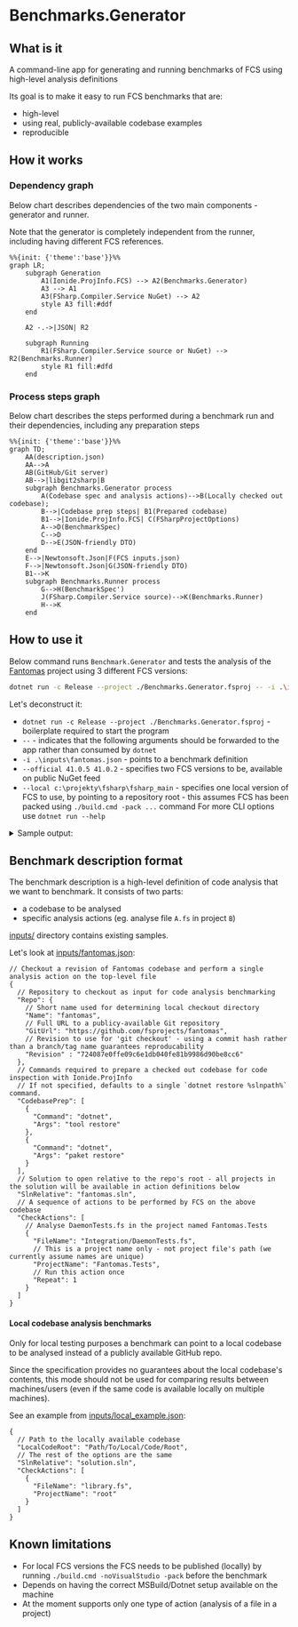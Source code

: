 # Benchmarks.Generator

## What is it
A command-line app for generating and running benchmarks of FCS using high-level analysis definitions

Its goal is to make it easy to run FCS benchmarks that are:
* high-level
* using real, publicly-available codebase examples
* reproducible

## How it works
### Dependency graph
Below chart describes dependencies of the two main components - generator and runner.

Note that the generator is completely independent from the runner, including having different FCS references. 
```mermaid
%%{init: {'theme':'base'}}%%
graph LR;
    subgraph Generation
        A1(Ionide.ProjInfo.FCS) --> A2(Benchmarks.Generator)
        A3 --> A1
        A3(FSharp.Compiler.Service NuGet) --> A2
        style A3 fill:#ddf
    end

    A2 -.->|JSON| R2
    
    subgraph Running
        R1(FSharp.Compiler.Service source or NuGet) --> R2(Benchmarks.Runner)
        style R1 fill:#dfd
    end
```
### Process steps graph
Below chart describes the steps performed during a benchmark run and their dependencies, including any preparation steps
```mermaid
%%{init: {'theme':'base'}}%%
graph TD;
    AA(description.json)
    AA-->A
    AB(GitHub/Git server)
    AB-->|libgit2sharp|B
    subgraph Benchmarks.Generator process
        A(Codebase spec and analysis actions)-->B(Locally checked out codebase);
        B-->|Codebase prep steps| B1(Prepared codebase)
        B1-->|Ionide.ProjInfo.FCS| C(FSharpProjectOptions)
        A-->D(BenchmarkSpec)
        C-->D
        D-->E(JSON-friendly DTO)
    end
    E-->|Newtonsoft.Json|F(FCS inputs.json)
    F-->|Newtonsoft.Json|G(JSON-friendly DTO)
    B1-->K
    subgraph Benchmarks.Runner process
        G-->H(BenchmarkSpec')
        J(FSharp.Compiler.Service source)-->K(Benchmarks.Runner)
        H-->K
    end
```
## How to use it
Below command runs `Benchmark.Generator` and tests the analysis of the [Fantomas](https://github.com/fsprojects/fantomas) project using 3 different FCS versions: 
```bash
dotnet run -c Release --project ./Benchmarks.Generator.fsproj -- -i .\inputs\fantomas.json --official 41.0.5 41.0.2 --local c:\projekty\fsharp\fsharp_main -n 1 
```
Let's deconstruct it:
- `dotnet run -c Release --project ./Benchmarks.Generator.fsproj` - boilerplate required to start the program
- ` -- ` - indicates that the following arguments should be forwarded to the app rather than consumed by `dotnet`
- `-i .\inputs\fantomas.json` - points to a benchmark definition
- `--official 41.0.5 41.0.2` - specifies two FCS versions to be, available on public NuGet feed
- `--local c:\projekty\fsharp\fsharp_main` - specifies one local version of FCS to use, by pointing to a repository root - this assumes FCS has been packed using `./build.cmd -pack ...` command
For more CLI options use `dotnet run --help`

<details>
<summary>Sample output:</summary>

```bash
[23:34:17 INF] PrepareCodebase: Preparing repo fantomas (https://github.com/fsprojects/fantomas) @ 0fe6785076e045f28e4c88e6a57dd09b649ce671
[23:34:17 INF] PrepareCodebase: .artifacts\fantomas\0fe6785076e045f28e4c88e6a57dd09b649ce671 already exists - will assume the correct repository is already checked out
[23:34:17 INF] PrepareCodebase: Running 3 codebase prep steps
[23:34:20 INF] LoadOptions: 7 projects loaded from C:\projekty\fsharp\fsharp-benchmark-generator\.artifacts\fantomas\0fe6785076e045f28e4c88e6a57dd09b649ce671\fantomas.sln
[23:34:20 INF] PrepareAndRun: Serializing inputs as C:\projekty\fsharp\fsharp-benchmark-generator\.artifacts\fantomas\0fe6785076e045f28e4c88e6a57dd09b649ce671\.artifacts\2022-08-24_22-34-20.fcsinputs.json
[23:34:20 INF] Run: Starting the benchmark:
- Full BDN output can be found in C:\projekty\fsharp\fsharp-benchmark-generator\bin\Release\net6.0\Benchmarks.Runner\BenchmarkDotNet.Artifacts/*.log.
- Full commandline: 'dotnet run -c Release -- --input=C:\projekty\fsharp\fsharp-benchmark-generator\.artifacts\fantomas\0fe6785076e045f28e4c88e6a57dd09b649ce671\.artifacts\2022-08-24_22-34-20.fcsinputs.json --iterations=2 --warmups=1 --official 41.0.5 41.0.2 --local c:\projekty\fsharp\fsharp_main'
- Working directory: 'C:\projekty\fsharp\fsharp-benchmark-generator\bin\Release\net6.0\Benchmarks.Runner'.
[23:36:14 INF] Run:
[23:36:14 INF] Run: BenchmarkDotNet=v0.13.1, OS=Windows 10.0.22621
[23:36:14 INF] Run: AMD Ryzen 7 5700G with Radeon Graphics, 1 CPU, 16 logical and 8 physical cores
[23:36:14 INF] Run:   [Host]                         : .NET Framework 4.8 (4.8.9075.0), X64 LegacyJIT DEBUG
[23:36:14 INF] Run:   41.0.2                         : .NET Framework 4.8 (4.8.9075.0), X64 RyuJIT
[23:36:14 INF] Run:   41.0.5                         : .NET Framework 4.8 (4.8.9075.0), X64 RyuJIT
[23:36:14 INF] Run:   c:\projekty\fsharp\fsharp_main : .NET Framework 4.8 (4.8.9075.0), X64 RyuJIT
[23:36:14 INF] Run:
[23:36:14 INF] Run: EnvironmentVariables=FcsBenchmarkInput=C:\projekty\fsharp\fsharp-benchmark-generator\.artifacts\fantomas\0fe6785076e045f28e4c88e6a57dd09b649ce671\.artifacts\2022-08-24_22-34-20.fcsinputs.json  IterationCount=2  LaunchCount=1
[23:36:14 INF] Run: RunStrategy=ColdStart  UnrollFactor=1  WarmupCount=1
[23:36:14 INF] Run:
[23:36:14 INF] Run: | Method |                            Job |                                  NuGetReferences |    Mean | Error |  StdDev |       Gen 0 |       Gen 1 |     Gen 2 | Allocated |
[23:36:14 INF] Run: |------- |------------------------------- |------------------------------------------------- |--------:|------:|--------:|------------:|------------:|----------:|----------:|
[23:36:14 INF] Run: |    Run |                         41.0.2 | FSharp.Compiler.Service 41.0.2,FSharp.Core 6.0.2 | 12.35 s |    NA | 2.585 s | 692000.0000 | 134000.0000 | 7000.0000 |      4 GB |
[23:36:14 INF] Run: |    Run |                         41.0.5 | FSharp.Compiler.Service 41.0.5,FSharp.Core 6.0.5 | 12.09 s |    NA | 2.793 s | 704000.0000 | 141000.0000 | 7000.0000 |      4 GB |
[23:36:14 INF] Run: |    Run | c:\projekty\fsharp\fsharp_main | FSharp.Compiler.Service 41.0.6,FSharp.Core 6.0.6 | 12.25 s |    NA | 2.799 s | 698000.0000 | 140000.0000 | 7000.0000 |      4 GB |
[23:36:14 INF] Run: Full Log available in 'C:\projekty\fsharp\fsharp-benchmark-generator\bin\Release\net6.0\Benchmarks.Runner\BenchmarkDotNet.Artifacts\Benchmarks.Runner.FCSBenchmark-20220824-233422.log'
[23:36:14 INF] Run: Reports available in 'C:\projekty\fsharp\fsharp-benchmark-generator\bin\Release\net6.0\Benchmarks.Runner\BenchmarkDotNet.Artifacts\results'
```

</details>

## Benchmark description format
The benchmark description is a high-level definition of code analysis that we want to benchmark. It consists of two parts:
- a codebase to be analysed
- specific analysis actions (eg. analyse file `A.fs` in project `B`)

[inputs/](inputs/) directory contains existing samples.

Let's look at [inputs/fantomas.json](inputs/fantomas.json):
```json5
// Checkout a revision of Fantomas codebase and perform a single analysis action on the top-level file
{
  // Repository to checkout as input for code analysis benchmarking
  "Repo": {
    // Short name used for determining local checkout directory
    "Name": "fantomas",
    // Full URL to a publicy-available Git repository
    "GitUrl": "https://github.com/fsprojects/fantomas",
    // Revision to use for 'git checkout' - using a commit hash rather than a branch/tag name guarantees reproducability
    "Revision" : "724087e0ffe09c6e1db040fe81b9986d90be8cc6"
  },
  // Commands required to prepare a checked out codebase for code inspection with Ionide.ProjInfo
  // If not specified, defaults to a single `dotnet restore %slnpath%` command.
  "CodebasePrep": [
    {
      "Command": "dotnet",
      "Args": "tool restore"
    },
    {
      "Command": "dotnet",
      "Args": "paket restore"
    }
  ],
  // Solution to open relative to the repo's root - all projects in the solution will be available in action definitions below
  "SlnRelative": "fantomas.sln",
  // A sequence of actions to be performed by FCS on the above codebase
  "CheckActions": [
    // Analyse DaemonTests.fs in the project named Fantomas.Tests
    {
      "FileName": "Integration/DaemonTests.fs",
      // This is a project name only - not project file's path (we currently assume names are unique)
      "ProjectName": "Fantomas.Tests",
      // Run this action once
      "Repeat": 1
    }
  ]
}
```
#### Local codebase analysis benchmarks
Only for local testing purposes a benchmark can point to a local codebase to be analysed instead of a publicly available GitHub repo.

Since the specification provides no guarantees about the local codebase's contents, this mode should not be used for comparing results between machines/users (even if the same code is available locally on multiple machines).

See an example from [inputs/local_example.json](inputs/local_example.json): 
```json5
{
  // Path to the locally available codebase
  "LocalCodeRoot": "Path/To/Local/Code/Root",
  // The rest of the options are the same
  "SlnRelative": "solution.sln",
  "CheckActions": [
    {
      "FileName": "library.fs",
      "ProjectName": "root"
    }
  ]
}
```

## Known limitations
* For local FCS versions the FCS needs to be published (locally) by running `./build.cmd -noVisualStudio -pack` before the benchmark
* Depends on having the correct MSBuild/Dotnet setup available on the machine
* At the moment supports only one type of action (analysis of a file in a project)
